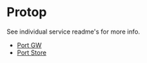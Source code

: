 # Protop

See individual service readme's for more info.

* [Port GW](./portgw)
* [Port Store](./portstore)


